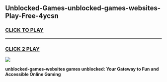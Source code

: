 
## Unblocked-Games-unblocked-games-websites-Play-Free-4ycsn
<h3>
<a href="https://premium76.site?title=unblocked-games-websites&ref=17A">CLICK TO PLAY</a></h3>
<hr>

<h3>
<a href="https://premium76.site?title=unblocked-games-websites&ref=17A">CLICK 2 PLAY</a>
  
</h3>

<a href="https://premium76.site?title=unblocked-games-websites&ref=17A"><img src="https://clearcache.store/games.png"></a>


**unblocked-games-websites games unblocked: Your Gateway to Fun and Accessible Online Gaming**

